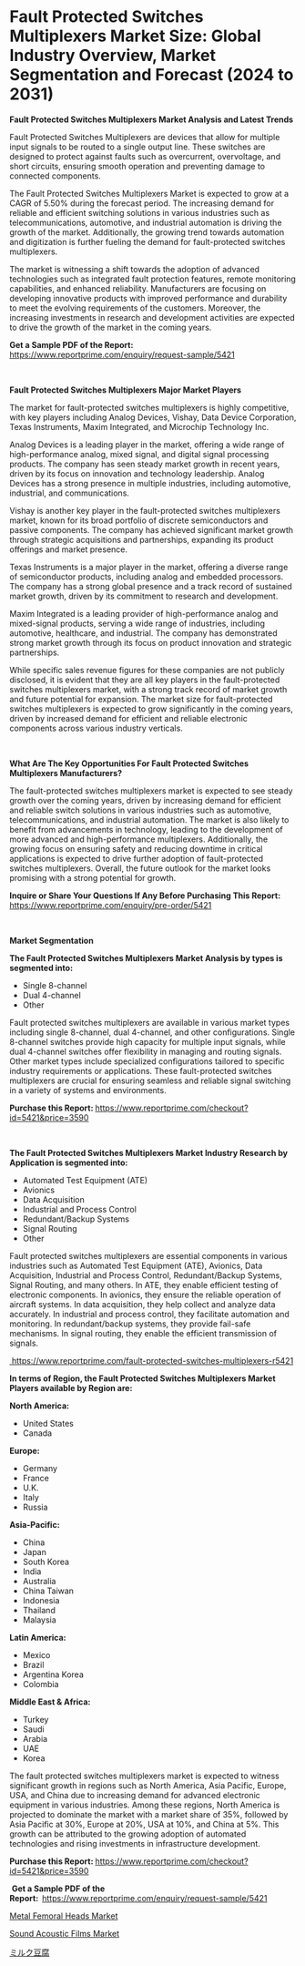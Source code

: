 <p><h1>Fault Protected Switches Multiplexers Market Size: Global Industry Overview, Market Segmentation and Forecast (2024 to 2031)</h1></p><p><strong>Fault Protected Switches Multiplexers Market Analysis and Latest Trends</strong></p>
<p><p>Fault Protected Switches Multiplexers are devices that allow for multiple input signals to be routed to a single output line. These switches are designed to protect against faults such as overcurrent, overvoltage, and short circuits, ensuring smooth operation and preventing damage to connected components.</p><p>The Fault Protected Switches Multiplexers Market is expected to grow at a CAGR of 5.50% during the forecast period. The increasing demand for reliable and efficient switching solutions in various industries such as telecommunications, automotive, and industrial automation is driving the growth of the market. Additionally, the growing trend towards automation and digitization is further fueling the demand for fault-protected switches multiplexers.</p><p>The market is witnessing a shift towards the adoption of advanced technologies such as integrated fault protection features, remote monitoring capabilities, and enhanced reliability. Manufacturers are focusing on developing innovative products with improved performance and durability to meet the evolving requirements of the customers. Moreover, the increasing investments in research and development activities are expected to drive the growth of the market in the coming years.</p></p>
<p><strong>Get a Sample PDF of the Report:&nbsp;</strong> <a href="https://www.reportprime.com/enquiry/request-sample/5421">https://www.reportprime.com/enquiry/request-sample/5421</a></p>
<p>&nbsp;</p>
<p><strong>Fault Protected Switches Multiplexers Major Market Players</strong></p>
<p><p>The market for fault-protected switches multiplexers is highly competitive, with key players including Analog Devices, Vishay, Data Device Corporation, Texas Instruments, Maxim Integrated, and Microchip Technology Inc. </p><p>Analog Devices is a leading player in the market, offering a wide range of high-performance analog, mixed signal, and digital signal processing products. The company has seen steady market growth in recent years, driven by its focus on innovation and technology leadership. Analog Devices has a strong presence in multiple industries, including automotive, industrial, and communications.</p><p>Vishay is another key player in the fault-protected switches multiplexers market, known for its broad portfolio of discrete semiconductors and passive components. The company has achieved significant market growth through strategic acquisitions and partnerships, expanding its product offerings and market presence.</p><p>Texas Instruments is a major player in the market, offering a diverse range of semiconductor products, including analog and embedded processors. The company has a strong global presence and a track record of sustained market growth, driven by its commitment to research and development.</p><p>Maxim Integrated is a leading provider of high-performance analog and mixed-signal products, serving a wide range of industries, including automotive, healthcare, and industrial. The company has demonstrated strong market growth through its focus on product innovation and strategic partnerships.</p><p>While specific sales revenue figures for these companies are not publicly disclosed, it is evident that they are all key players in the fault-protected switches multiplexers market, with a strong track record of market growth and future potential for expansion. The market size for fault-protected switches multiplexers is expected to grow significantly in the coming years, driven by increased demand for efficient and reliable electronic components across various industry verticals.</p></p>
<p>&nbsp;</p>
<p><strong>What Are The Key Opportunities For Fault Protected Switches Multiplexers Manufacturers?</strong></p>
<p><p>The fault-protected switches multiplexers market is expected to see steady growth over the coming years, driven by increasing demand for efficient and reliable switch solutions in various industries such as automotive, telecommunications, and industrial automation. The market is also likely to benefit from advancements in technology, leading to the development of more advanced and high-performance multiplexers. Additionally, the growing focus on ensuring safety and reducing downtime in critical applications is expected to drive further adoption of fault-protected switches multiplexers. Overall, the future outlook for the market looks promising with a strong potential for growth.</p></p>
<p><strong>Inquire or Share Your Questions If Any Before Purchasing This Report:</strong> <a href="https://www.reportprime.com/enquiry/pre-order/5421">https://www.reportprime.com/enquiry/pre-order/5421</a></p>
<p>&nbsp;</p>
<p><strong>Market Segmentation</strong></p>
<p><strong>The Fault Protected Switches Multiplexers Market Analysis by types is segmented into:</strong></p>
<p><ul><li>Single 8-channel</li><li>Dual 4-channel</li><li>Other</li></ul></p>
<p><p>Fault protected switches multiplexers are available in various market types including single 8-channel, dual 4-channel, and other configurations. Single 8-channel switches provide high capacity for multiple input signals, while dual 4-channel switches offer flexibility in managing and routing signals. Other market types include specialized configurations tailored to specific industry requirements or applications. These fault-protected switches multiplexers are crucial for ensuring seamless and reliable signal switching in a variety of systems and environments.</p></p>
<p><strong>Purchase this Report:&nbsp;</strong><a href="https://www.reportprime.com/checkout?id=5421&price=3590">https://www.reportprime.com/checkout?id=5421&price=3590</a></p>
<p>&nbsp;</p>
<p><strong>The Fault Protected Switches Multiplexers Market Industry Research by Application is segmented into:</strong></p>
<p><ul><li>Automated Test Equipment (ATE)</li><li>Avionics</li><li>Data Acquisition</li><li>Industrial and Process Control</li><li>Redundant/Backup Systems</li><li>Signal Routing</li><li>Other</li></ul></p>
<p><p>Fault protected switches multiplexers are essential components in various industries such as Automated Test Equipment (ATE), Avionics, Data Acquisition, Industrial and Process Control, Redundant/Backup Systems, Signal Routing, and many others. In ATE, they enable efficient testing of electronic components. In avionics, they ensure the reliable operation of aircraft systems. In data acquisition, they help collect and analyze data accurately. In industrial and process control, they facilitate automation and monitoring. In redundant/backup systems, they provide fail-safe mechanisms. In signal routing, they enable the efficient transmission of signals.</p></p>
<p><a href="https://www.reportprime.com/fault-protected-switches-multiplexers-r5421">&nbsp;https://www.reportprime.com/fault-protected-switches-multiplexers-r5421</a></p>
<p><strong>In terms of Region, the Fault Protected Switches Multiplexers Market Players available by Region are:</strong></p>
<p>
    <p> <strong> North America: </strong>
        <ul>
            <li>United States</li>
            <li>Canada</li>
        </ul>
        </p> 
    <p> <strong> Europe: </strong>
        <ul>
            <li>Germany</li>
            <li>France</li>
            <li>U.K.</li>
            <li>Italy</li>
            <li>Russia</li>
        </ul>
        </p> 
    <p> <strong> Asia-Pacific: </strong>
        <ul>
            <li>China</li>
            <li>Japan</li>
            <li>South Korea</li>
            <li>India</li>
            <li>Australia</li>
            <li>China Taiwan</li>
            <li>Indonesia</li>
            <li>Thailand</li>
            <li>Malaysia</li>
        </ul>
        </p> 
    <p> <strong> Latin America: </strong>
        <ul>
            <li>Mexico</li>
            <li>Brazil</li>
            <li>Argentina Korea</li>
            <li>Colombia</li>
        </ul>
        </p> 
    <p> <strong> Middle East & Africa: </strong>
        <ul>
            <li>Turkey</li>
            <li>Saudi</li>
            <li>Arabia</li>
            <li>UAE</li>
            <li>Korea</li>
        </ul>
    </p>
    </p>
<p><p>The fault protected switches multiplexers market is expected to witness significant growth in regions such as North America, Asia Pacific, Europe, USA, and China due to increasing demand for advanced electronic equipment in various industries. Among these regions, North America is projected to dominate the market with a market share of 35%, followed by Asia Pacific at 30%, Europe at 20%, USA at 10%, and China at 5%. This growth can be attributed to the growing adoption of automated technologies and rising investments in infrastructure development.</p></p>
<p><strong>Purchase this Report: </strong><a href="https://www.reportprime.com/checkout?id=5421&price=3590">https://www.reportprime.com/checkout?id=5421&price=3590</a></p>
<p>&nbsp;<strong>Get a Sample PDF of the Report:&nbsp;&nbsp;</strong><a href="https://www.reportprime.com/enquiry/request-sample/5421">https://www.reportprime.com/enquiry/request-sample/5421</a></p>
<p><strong></strong></p>
<p><p><a href="https://issuu.com/reportprime-2/docs/metal-femoral-heads-market-size-2030.pptx">Metal Femoral Heads Market</a></p><p><a href="https://issuu.com/reportprime-2/docs/sound-acoustic-films-market-size-2030.pptx">Sound Acoustic Films Market</a></p><p><a href="https://github.com/pepo3k/Market-Research-Report-List-2/blob/main/263439057117.md">ミルク豆腐</a></p></p>